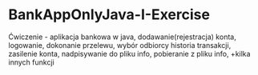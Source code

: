 # BankAppOnlyJava-I-Exercise
Ćwiczenie - aplikacja bankowa w java, 
  dodawanie(rejestracja) konta, 
  logowanie, 
  dokonanie przelewu, 
  wybór odbiorcy
  historia transakcji,
  zasilenie konta,
  nadpisywanie do pliku info,
  pobieranie z pliku info,
  +kilka innych funkcji
